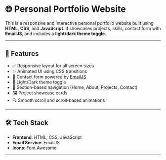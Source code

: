 # 🌐 Personal Portfolio Website

This is a responsive and interactive personal portfolio website built using **HTML**, **CSS**, and **JavaScript**. It showcases projects, skills, contact form with **EmailJS**, and includes a **light/dark theme toggle**.

---

## 🚀 Features

- ✅ Responsive layout for all screen sizes
- ✨ Animated UI using CSS transitions
- 📧 Contact form powered by [EmailJS](https://www.emailjs.com/)
- 🌙 Light/Dark theme toggle
- 🔗 Section-based navigation (Home, About, Projects, Contact)
- 🖼️ Project showcase cards
- 🔍 Smooth scroll and scroll-based animations

---

## 🛠️ Tech Stack

- **Frontend**: HTML, CSS, JavaScript
- **Email Service**: EmailJS
- **Icons**: Font Awesome

---
